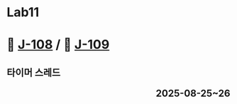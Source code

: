 # Lab11

# 📖 [J-108](./J_108.md) / 📖 [J-109](./J_109.md)
**타이머 스레드** <p align='right'>2025-08-25~26</p>
---
